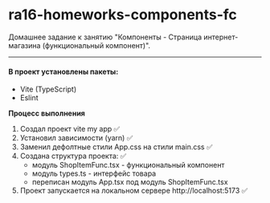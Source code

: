 # ra16-homeworks-components-fc

Домашнее задание к занятию "Компоненты - Страница интернет-магазина (функциональный компонент)".

***

#### В проект установлены пакеты:

+ Vite (TypeScript)
+ Eslint

**Процесс выполнения**

1. Создал проект vite my app ✅
2. Установил зависимости (yarn) ✅
3. Заменил дефолтные стили App.css на стили main.css ✅
4. Создана структура проекта: ✅
   + модуль ShopItemFunc.tsx - функциональный компонент 
   + модуль types.ts - интерфейс товара
   + переписан модуль App.tsx под модуль ShopItemFunc.tsx
5. Проект запускается на локальном сервере http://localhost:5173 ✅

